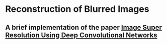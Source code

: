 # Reconstruction of Blurred Images
## A brief implementation of the paper [Image Super Resolution Using Deep Convolutional Networks](https://arxiv.org/abs/1501.00092)
